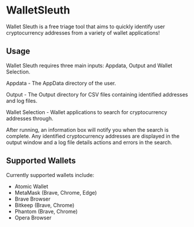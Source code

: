 # WalletSleuth
Wallet Sleuth is a free triage tool that aims to quickly identify user cryptocurrency addresses from a variety of wallet applications!

## Usage
Wallet Sleuth requires three main inputs: Appdata, Output and Wallet Selection.

Appdata - The AppData directory of the user.

Output - The Output directory for CSV files containing identified addresses and log files.

Wallet Selection - Wallet applications to search for cryptocurrency addresses through.

After running, an information box will notify you when the search is complete. Any identified cryptocurrency addresses are displayed in the output window and a log file details actions and errors in the search.

## Supported Wallets
Currently supported wallets include:
* Atomic Wallet
* MetaMask (Brave, Chrome, Edge)
* Brave Browser
* Bitkeep (Brave, Chrome)
* Phantom (Brave, Chrome)
* Opera Browser